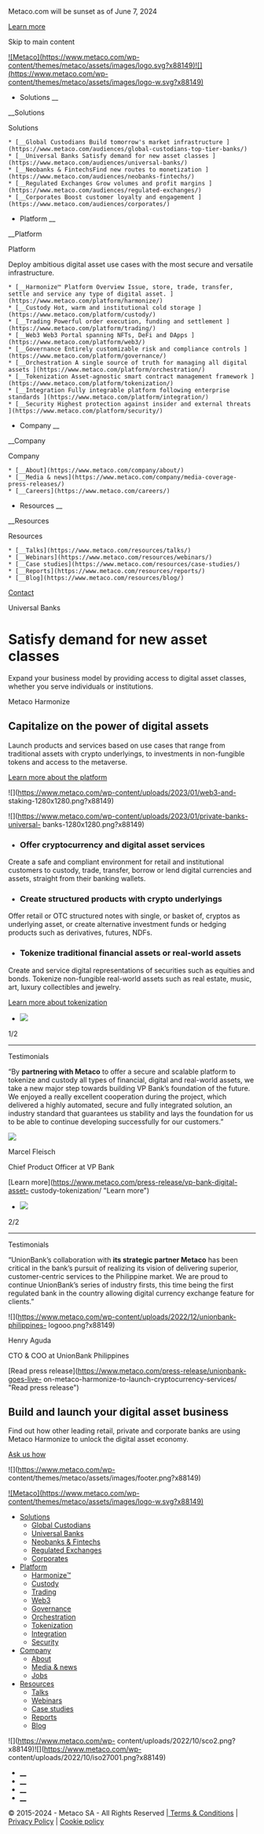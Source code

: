 Metaco.com will be sunset as of June 7, 2024

[Learn more](https://ripple.com/solutions/digital-asset-custody/ "Learn more")

Skip to main content

[![Metaco](https://www.metaco.com/wp-
content/themes/metaco/assets/images/logo.svg?x88149)![](https://www.metaco.com/wp-
content/themes/metaco/assets/images/logo-w.svg?x88149)](https://www.metaco.com)

  * Solutions __

__Solutions

Solutions

    * [__Global Custodians Build tomorrow's market infrastructure ](https://www.metaco.com/audiences/global-custodians-top-tier-banks/)
    * [__Universal Banks Satisfy demand for new asset classes ](https://www.metaco.com/audiences/universal-banks/)
    * [__Neobanks & FintechsFind new routes to monetization ](https://www.metaco.com/audiences/neobanks-fintechs/)
    * [__Regulated Exchanges Grow volumes and profit margins ](https://www.metaco.com/audiences/regulated-exchanges/)
    * [__Corporates Boost customer loyalty and engagement ](https://www.metaco.com/audiences/corporates/)

  * Platform __

__Platform

Platform

Deploy ambitious digital asset use cases with the most secure and versatile
infrastructure.

    * [__Harmonize™ Platform Overview Issue, store, trade, transfer, settle and service any type of digital asset. ](https://www.metaco.com/platform/harmonize/)
    * [__Custody Hot, warm and institutional cold storage ](https://www.metaco.com/platform/custody/)
    * [__Trading Powerful order execution, funding and settlement ](https://www.metaco.com/platform/trading/)
    * [__Web3 Web3 Portal spanning NFTs, DeFi and DApps ](https://www.metaco.com/platform/web3/)
    * [__Governance Entirely customizable risk and compliance controls ](https://www.metaco.com/platform/governance/)
    * [__Orchestration A single source of truth for managing all digital assets ](https://www.metaco.com/platform/orchestration/)
    * [__Tokenization Asset-agnostic smart contract management framework ](https://www.metaco.com/platform/tokenization/)
    * [__Integration Fully integrable platform following enterprise standards ](https://www.metaco.com/platform/integration/)
    * [__Security Highest protection against insider and external threats ](https://www.metaco.com/platform/security/)

  * Company __

__Company

Company

    * [__About](https://www.metaco.com/company/about/)
    * [__Media & news](https://www.metaco.com/company/media-coverage-press-releases/)
    * [__Careers](https://www.metaco.com/careers/)

  * Resources __

__Resources

Resources

    * [__Talks](https://www.metaco.com/resources/talks/)
    * [__Webinars](https://www.metaco.com/resources/webinars/)
    * [__Case studies](https://www.metaco.com/resources/case-studies/)
    * [__Reports](https://www.metaco.com/resources/reports/)
    * [__Blog](https://www.metaco.com/resources/blog/)

[Contact](https://www.metaco.com/contact/ "Contact")

Universal Banks

# Satisfy demand for **new asset classes**

Expand your business model by providing access to digital asset classes,
whether you serve individuals or institutions.

Metaco Harmonize

## Capitalize on **the power of digital assets**

Launch products and services based on use cases that range from traditional
assets with crypto underlyings, to investments in non-fungible tokens and
access to the metaverse.

[Learn more about the platform](https://www.metaco.com/platform/harmonize/
"Learn more about the platform")

![](https://www.metaco.com/wp-content/uploads/2023/01/web3-and-
staking-1280x1280.png?x88149)

![](https://www.metaco.com/wp-content/uploads/2023/01/private-banks-universal-
banks-1280x1280.png?x88149)

  * ### **Offer cryptocurrency and digital asset services**

Create a safe and compliant environment for retail and institutional customers
to custody, trade, transfer, borrow or lend digital currencies and assets,
straight from their banking wallets.

  * ### **Create structured products with crypto underlyings**

Offer retail or OTC structured notes with single, or basket of, cryptos as
underlying asset, or create alternative investment funds or hedging products
such as derivatives, futures, NDFs.

  * ### **Tokenize traditional financial assets or real-world assets**

Create and service digital representations of securities such as equities and
bonds. Tokenize non-fungible real-world assets such as real estate, music,
art, luxury collectibles and jewelry.

[Learn more about tokenization](https://www.metaco.com/platform/tokenization/
"Learn more about tokenization")

  * ![](https://www.metaco.com/wp-content/uploads/2023/04/marcel-fleisch-vp-bank.png?x88149)

1/2

 ____

Testimonials

“By **partnering with Metaco** to offer a secure and scalable platform to
tokenize and custody all types of financial, digital and real-world assets, we
take a new major step towards building VP Bank’s foundation of the future. We
enjoyed a really excellent cooperation during the project, which delivered a
highly automated, secure and fully integrated solution, an industry standard
that guarantees us stability and lays the foundation for us to be able to
continue developing successfully for our customers.”

![](https://www.metaco.com/wp-content/uploads/2023/04/vp-bank-logo.png?x88149)

Marcel Fleisch

Chief Product Officer at VP Bank

[Learn more](https://www.metaco.com/press-release/vp-bank-digital-asset-
custody-tokenization/ "Learn more")

  * ![](https://www.metaco.com/wp-content/uploads/2022/12/henry-aguda-640x480.jpg?x88149)

2/2

 ____

Testimonials

“UnionBank’s collaboration with **its strategic partner Metaco** has been
critical in the bank’s pursuit of realizing its vision of delivering superior,
customer-centric services to the Philippine market. We are proud to continue
UnionBank’s series of industry firsts, this time being the first regulated
bank in the country allowing digital currency exchange feature for clients.”

![](https://www.metaco.com/wp-content/uploads/2022/12/unionbank-philippines-
logooo.png?x88149)

Henry Aguda

CTO & COO at UnionBank Philippines

[Read press release](https://www.metaco.com/press-release/unionbank-goes-live-
on-metaco-harmonize-to-launch-cryptocurrency-services/ "Read press release")

## **Build and launch** your digital asset business

Find out how other leading retail, private and corporate banks are using
Metaco Harmonize to unlock the digital asset economy.

[Ask us how](https://www.metaco.com/contact/ "Ask us how")

![](https://www.metaco.com/wp-
content/themes/metaco/assets/images/footer.png?x88149)

[![Metaco](https://www.metaco.com/wp-
content/themes/metaco/assets/images/logo-w.svg?x88149)](https://www.metaco.com)

  * [Solutions](https://www.metaco.com/audiences/)
    * [Global Custodians](https://www.metaco.com/audiences/global-custodians-top-tier-banks/)
    * [Universal Banks](https://www.metaco.com/audiences/universal-banks/)
    * [Neobanks & Fintechs](https://www.metaco.com/audiences/neobanks-fintechs/)
    * [Regulated Exchanges](https://www.metaco.com/audiences/regulated-exchanges/)
    * [Corporates](https://www.metaco.com/audiences/corporates/)
  * [Platform](https://www.metaco.com/platform/)
    * [Harmonize™](https://www.metaco.com/platform/harmonize/)
    * [Custody](https://www.metaco.com/platform/custody/)
    * [Trading](https://www.metaco.com/platform/trading/)
    * [Web3](https://www.metaco.com/platform/web3/)
    * [Governance](https://www.metaco.com/platform/governance/)
    * [Orchestration](https://www.metaco.com/platform/orchestration/)
    * [Tokenization](https://www.metaco.com/platform/tokenization/)
    * [Integration](https://www.metaco.com/platform/integration/)
    * [Security](https://www.metaco.com/platform/security/)
  * [Company](https://www.metaco.com/company/media-coverage-press-releases/)
    * [About](https://www.metaco.com/company/about/)
    * [Media & news](https://www.metaco.com/company/media-coverage-press-releases/)
    * [Jobs](https://www.metaco.com/jobs/)
  * [Resources](https://www.metaco.com/resources/)
    * [Talks](https://www.metaco.com/resources/talks/)
    * [Webinars](https://www.metaco.com/resources/webinars/)
    * [Case studies](https://www.metaco.com/resources/case-studies/)
    * [Reports](https://www.metaco.com/resources/reports/)
    * [Blog](https://www.metaco.com/resources/blog/)

![](https://www.metaco.com/wp-
content/uploads/2022/10/sco2.png?x88149)![](https://www.metaco.com/wp-
content/uploads/2022/10/iso27001.png?x88149)

  * [__](https://www.twitter.com/metaco_sa "Twitter: Follow Metaco \(open in new window\)")
  * [__](https://www.linkedin.com/company/metaco-ag/ "Linkedin: Follow Metaco \(open in new window\)")
  * [__](https://www.youtube.com/channel/UC4MLOKnJD9bXfHVXMnHM7ow "Youtube: Follow Metaco \(open in new window\)")
  * [__](https://open.spotify.com/show/0IiI7iftR3F3RqinfJbpRT "Spotify: Follow Metaco \(open in new window\)")

© 2015-2024 - Metaco SA - All Rights Reserved |[ Terms & Conditions](https://www.metaco.com/terms-conditions/) | [Privacy Policy](https://www.metaco.com/privacy-policy/) | [Cookie policy](https://www.metaco.com/cookie-policy/)

